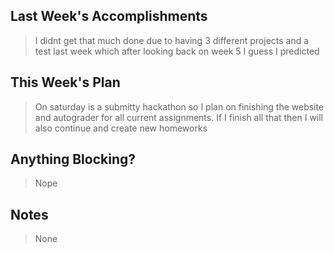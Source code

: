 ## Last Week's Accomplishments

> I didnt get that much done due to having 3 different projects and a test last week
> which after looking back on week 5 I guess I predicted

## This Week's Plan

> On saturday is a submitty hackathon so I plan on finishing the website and autograder for all current assignments.
> If I finish all that then I will also continue and create new homeworks

## Anything Blocking?

> Nope

## Notes

> None
